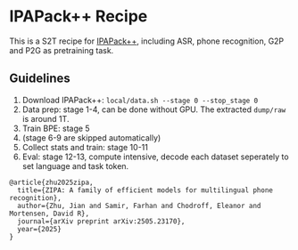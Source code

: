 # IPAPack++ Recipe
This is a S2T recipe for [IPAPack++](https://huggingface.co/anyspeech), including ASR, phone recognition, G2P and P2G as pretraining task.

## Guidelines
1. Download IPAPack++: `local/data.sh --stage 0 --stop_stage 0`
2. Data prep: stage 1-4, can be done without GPU. The extracted `dump/raw` is around 1T.
3. Train BPE: stage 5
4. (stage 6-9 are skipped automatically)
5. Collect stats and train: stage 10-11
6. Eval: stage 12-13, compute intensive, decode each dataset seperately to set language and task token.


```
@article{zhu2025zipa,
  title={ZIPA: A family of efficient models for multilingual phone recognition},
  author={Zhu, Jian and Samir, Farhan and Chodroff, Eleanor and Mortensen, David R},
  journal={arXiv preprint arXiv:2505.23170},
  year={2025}
}
```
